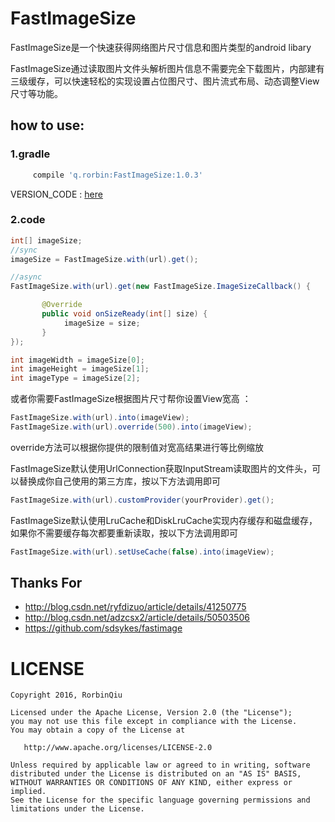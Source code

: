 # FastImageSize
FastImageSize是一个快速获得网络图片尺寸信息和图片类型的android libary

FastImageSize通过读取图片文件头解析图片信息不需要完全下载图片，内部建有三级缓存，可以快速轻松的实现设置占位图尺寸、图片流式布局、动态调整View尺寸等功能。
    
## how to use:
### 1.gradle
```groovy
     compile 'q.rorbin:FastImageSize:1.0.3'
```
   VERSION_CODE : [here](https://github.com/qstumn/BadgeView/releases)
### 2.code
```java
int[] imageSize;
//sync
imageSize = FastImageSize.with(url).get();

//async
FastImageSize.with(url).get(new FastImageSize.ImageSizeCallback() { 

       @Override   
       public void onSizeReady(int[] size) { 
            imageSize = size;
       }
});

int imageWidth = imageSize[0];
int imageHeight = imageSize[1];
int imageType = imageSize[2];
```

或者你需要FastImageSize根据图片尺寸帮你设置View宽高 ：

```java
FastImageSize.with(url).into(imageView);
FastImageSize.with(url).override(500).into(imageView);
```
override方法可以根据你提供的限制值对宽高结果进行等比例缩放


FastImageSize默认使用UrlConnection获取InputStream读取图片的文件头，可以替换成你自己使用的第三方库，按以下方法调用即可

```java
FastImageSize.with(url).customProvider(yourProvider).get();
```

FastImageSize默认使用LruCache和DiskLruCache实现内存缓存和磁盘缓存，如果你不需要缓存每次都要重新读取，按以下方法调用即可
```java
FastImageSize.with(url).setUseCache(false).into(imageView);
```

## Thanks For

* http://blog.csdn.net/ryfdizuo/article/details/41250775
* http://blog.csdn.net/adzcsx2/article/details/50503506
* https://github.com/sdsykes/fastimage

# LICENSE
```
Copyright 2016, RorbinQiu

Licensed under the Apache License, Version 2.0 (the "License");
you may not use this file except in compliance with the License.
You may obtain a copy of the License at

   http://www.apache.org/licenses/LICENSE-2.0

Unless required by applicable law or agreed to in writing, software
distributed under the License is distributed on an "AS IS" BASIS,
WITHOUT WARRANTIES OR CONDITIONS OF ANY KIND, either express or implied.
See the License for the specific language governing permissions and
limitations under the License.
```
